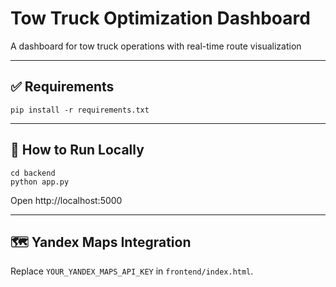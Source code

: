 # Tow Truck Optimization Dashboard

A dashboard for tow truck operations with real-time route visualization

---

## ✅ Requirements

```
pip install -r requirements.txt
```

---

## 🚀 How to Run Locally

```
cd backend
python app.py
```

Open http://localhost:5000

---

## 🗺️ Yandex Maps Integration

Replace `YOUR_YANDEX_MAPS_API_KEY` in `frontend/index.html`.